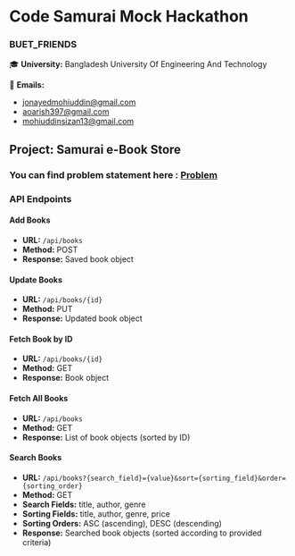 # Code Samurai Mock Hackathon 

### BUET_FRIENDS

🎓 **University:** Bangladesh University Of Engineering And Technology

📧 **Emails:**
- [jonayedmohiuddin@gmail.com](mailto:jonayedmohiuddin@gmail.com)
- [aoarish397@gmail.com](mailto:aoarish397@gmail.com)
- [mohiuddinsizan13@gmail.com](mailto:mohiuddinsizan13@gmail.com)

## Project: Samurai e-Book Store

### You can find problem statement here : [Problem](https://drive.google.com/file/d/1Gg-4FzDDoq9wdZlxRB4gKfHQc5w4kxfC/view)

### API Endpoints

#### Add Books
- **URL:** `/api/books`
- **Method:** POST
- **Response:** Saved book object

#### Update Books
- **URL:** `/api/books/{id}`
- **Method:** PUT
- **Response:** Updated book object

#### Fetch Book by ID
- **URL:** `/api/books/{id}`
- **Method:** GET
- **Response:** Book object

#### Fetch All Books
- **URL:** `/api/books`
- **Method:** GET
- **Response:** List of book objects (sorted by ID)

#### Search Books
- **URL:** `/api/books?{search_field}={value}&sort={sorting_field}&order={sorting_order}`
- **Method:** GET
- **Search Fields:** title, author, genre
- **Sorting Fields:** title, author, genre, price
- **Sorting Orders:** ASC (ascending), DESC (descending)
- **Response:** Searched book objects (sorted according to provided criteria)
